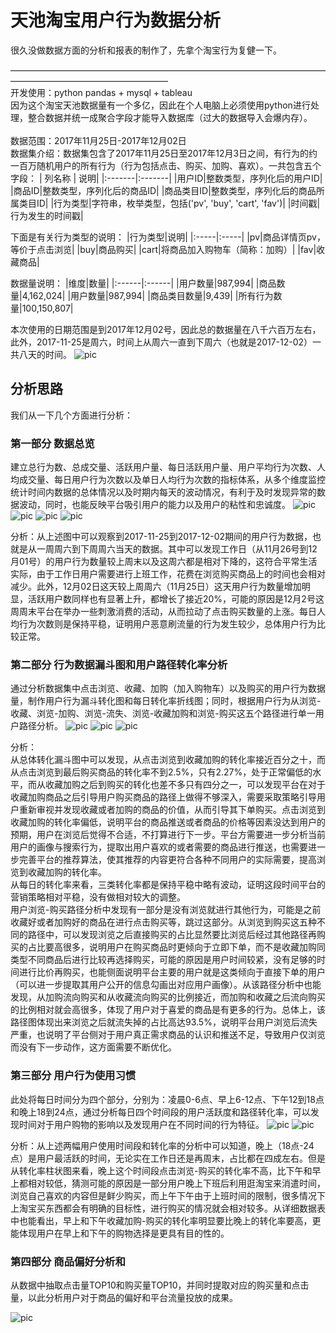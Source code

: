 # 天池淘宝用户行为数据分析
很久没做数据方面的分析和报表的制作了，先拿个淘宝行为复健一下。


——————————————————————————————————————————————————————\
开发使用：python pandas + mysql + tableau\
因为这个淘宝天池数据量有一个多亿，因此在个人电脑上必须使用python进行处理，整合数据并统一成聚合字段才能导入数据库（过大的数据导入会爆内存）。\
\
数据范围：2017年11月25日-2017年12月02日\
数据集介绍：数据集包含了2017年11月25日至2017年12月3日之间，有行为的约一百万随机用户的所有行为（行为包括点击、购买、加购、喜欢）。一共包含五个字段：
| 列名称 | 说明|
|:-------|:-------|
|用户ID|整数类型，序列化后的用户ID|
|商品ID|整数类型，序列化后的商品ID|
|商品类目ID|整数类型，序列化后的商品所属类目ID|
|行为类型|字符串，枚举类型，包括('pv', 'buy', 'cart', 'fav')|
|时间戳|行为发生的时间戳|

下面是有关行为类型的说明：
|行为类型|说明|
|:-----|:-----|
|pv|商品详情页pv，等价于点击浏览|
|buy|商品购买|
|cart|将商品加入购物车（简称：加购）|
|fav|收藏商品|


数据量说明：
|维度|数量|
|:------|:------|
|用户数量|987,994|
|商品数量|4,162,024|
|用户数量|987,994|
|商品类目数量|9,439|
|所有行为数量|100,150,807|

本次使用的日期范围是到2017年12月02号，因此总的数据量在八千六百万左右，此外，2017-11-25是周六，时间上从周六一直到下周六（也就是2017-12-02）一共八天的时间。
![pic](image/1.png)

## 分析思路
我们从一下几个方面进行分析：
### 第一部分 数据总览
建立总行为数、总成交量、活跃用户量、每日活跃用户量、用户平均行为次数、人均成交量、每日用户行为次数以及单日人均行为次数的指标体系，从多个维度监控统计时间内数据的总体情况以及时期内每天的波动情况，有利于及时发现异常的数据波动，同时，也能反映平台吸引用户的能力以及用户的粘性和忠诚度。
![pic](image/2.png)
![pic](image/3.png)
![pic](image/5.png)
![pic](image/4.png)

分析：从上述图中可以观察到2017-11-25到2017-12-02期间的用户行为数据，也就是从一周周六到下周周六当天的数据。其中可以发现工作日（从11月26号到12月01号）的用户行为数量较上周末以及这周六都是相对下降的，这符合平常生活实际，由于工作日用户需要进行上班工作，花费在浏览购买商品上的时间也会相对减少。此外，12月02日这天较上周周六（11月25日）这天用户行为数量增加明显，活跃用户数同样也有显著上升，都增长了接近20%，可能的原因是12月2号这周周末平台在举办一些刺激消费的活动，从而拉动了点击购买数量的上涨。每日人均行为次数则是保持平稳，证明用户恶意刷流量的行为发生较少，总体用户行为比较正常。

### 第二部分 行为数据漏斗图和用户路径转化率分析

通过分析数据集中点击浏览、收藏、加购（加入购物车）以及购买的用户行为数据量，制作用户行为漏斗转化图和每日转化率折线图；同时，根据用户行为从浏览-收藏、浏览-加购、浏览-流失、浏览-收藏加购和浏览-购买这五个路径进行单一用户路径分析。
![pic](image/6.png)
![pic](image/7.png)
![pic](image/8.png)

分析：\
从总体转化漏斗图中可以发现，从点击浏览到收藏加购的转化率接近百分之十，而从点击浏览到最后购买商品的转化率不到2.5%，只有2.27%，处于正常偏低的水平，而从收藏加购之后到购买的转化也差不多只有四分之一，可以发现平台在对于收藏加购商品之后引导用户购买商品的路径上做得不够深入，需要采取策略引导用户重新审视并发现收藏或者加购的商品的价值，从而引导其下单购买。点击浏览到收藏加购的转化率偏低，说明平台的商品推送或者商品的价格等因素没达到用户的预期，用户在浏览后觉得不合适，不打算进行下一步。平台方需要进一步分析当前用户的画像与搜索行为，提取出用户喜欢的或者需要的商品进行推送，也需要进一步完善平台的推荐算法，使其推荐的内容更符合各种不同用户的实际需要，提高浏览到收藏加购的转化率。
\
从每日的转化率来看，三类转化率都是保持平稳中略有波动，证明这段时间平台的营销策略相对平稳，没有做相对较大的调整。
\
用户浏览-购买路径分析中发现有一部分是没有浏览就进行其他行为，可能是之前收藏好或者加购好的商品在进行点击购买等，跳过这部分。从浏览到购买这五种不同的路径中，可以发现浏览之后直接购买的占比显然要比浏览后经过其他路径再购买的占比要高很多，说明用户在购买商品时更倾向于立即下单，而不是收藏加购同类型不同商品后进行比较再选择购买，可能的原因是用户时间较紧，没有足够的时间进行比价再购买，也能侧面说明平台主要的用户就是这类倾向于直接下单的用户（可以进一步提取其用户公开的信息勾画出对应用户画像）。从该路径分析中也能发现，从加购流向购买和从收藏流向购买的比例接近，而加购和收藏之后流向购买的比例相对就会高很多，体现了用户对于喜爱的商品是有更多的行为。总体上，该路径图体现出来浏览之后就流失掉的占比高达93.5%，说明平台用户浏览后流失严重，也说明了平台侧对于用户真正需求商品的认识和推送不足，导致用户仅浏览而没有下一步动作，这方面需要不断优化。

### 第三部分 用户行为使用习惯

此处将每日时间分为四个部分，分别为：凌晨0-6点、早上6-12点、下午12到18点和晚上18到24点，通过分析每日四个时间段的用户活跃度和路径转化率，可以发现时间对于用户购物的影响以及发现用户在不同时间的行为特征。
![pic](image/9.png)
![pic](image/10.png)

分析：从上述两幅用户使用时间段和转化率的分析中可以知道，晚上（18点-24点）是用户最活跃的时间，无论实在工作日还是再周末，占比都在四成左右。但是从转化率柱状图来看，晚上这个时间段点击浏览-购买的转化率不高，比下午和早上都相对较低，猜测可能的原因是一部分用户晚上下班后利用逛淘宝来消遣时间，浏览自己喜欢的内容但是鲜少购买，而上午下午由于上班时间的限制，很多情况下上淘宝买东西都会有明确的目标性，进行购买的情况就会相对较多。从详细数据表中也能看出，早上和下午收藏加购-购买的转化率明显要比晚上的转化率要高，更能体现用户在早上和下午的购物选择是更具有目的性的。

### 第四部分 商品偏好分析和
从数据中抽取点击量TOP10和购买量TOP10，并同时提取对应的购买量和点击量，以此分析用户对于商品的偏好和平台流量投放的成果。

![pic](image/11.png)
